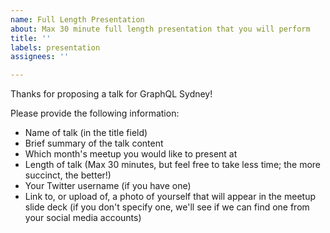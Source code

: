 ```yaml
---
name: Full Length Presentation
about: Max 30 minute full length presentation that you will perform
title: ''
labels: presentation
assignees: ''

---
```


Thanks for proposing a talk for GraphQL Sydney!

Please provide the following information:

- Name of talk (in the title field)
- Brief summary of the talk content
- Which month's meetup you would like to present at
- Length of talk (Max 30 minutes, but feel free to take less time; the more succinct, the better!)
- Your Twitter username (if you have one)
- Link to, or upload of, a photo of yourself that will appear in the meetup slide deck (if you don't specify one, we'll see if we can find one from your social media accounts)
